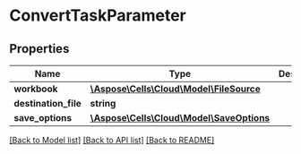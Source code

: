 # ConvertTaskParameter

## Properties
Name | Type | Description | Notes
------------ | ------------- | ------------- | -------------
**workbook** | [**\Aspose\Cells\Cloud\Model\FileSource**](FileSource.md) |  | [optional] 
**destination_file** | **string** |  | [optional] 
**save_options** | [**\Aspose\Cells\Cloud\Model\SaveOptions**](SaveOptions.md) |  | [optional] 

[[Back to Model list]](../README.md#documentation-for-models) [[Back to API list]](../README.md#documentation-for-api-endpoints) [[Back to README]](../README.md)


